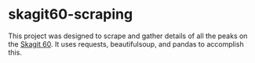 # skagit60-scraping

This project was designed to scrape and gather details of all the peaks on the [Skagit 60](https://skagit60.com). It uses requests, beautifulsoup, and pandas to accomplish this.

